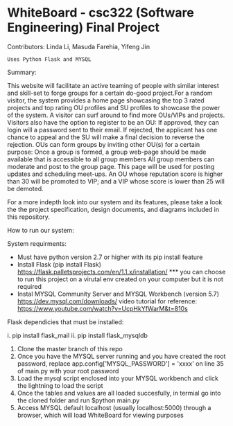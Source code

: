 # WhiteBoard - csc322 (Software Engineering) Final Project 

Contributors: Linda Li, Masuda Farehia, Yifeng Jin <GROUP J>

	Uses Python Flask and MYSQL

Summary: 
 
This website will facilitate an active teaming of people with similar interest and skill-set to forge groups for a certain do-good project.For a random visitor, the system provides a home page showcasing the top 3 rated projects and top rating OU profiles and SU profiles to showcase the power of the system. A visitor can surf around to find more OUs/VIPs and projects. Visitors also have the option to register to be an OU: If approved, they can login will a password sent to their email. If rejected, the applicant has one chance to appeal and the SU will make a final decision to reverse the rejection. OUs can form groups by inviting other OU(s) for a certain purpose: Once a group is formed, a group web-page should be made available that is accessible to all group members All group members can moderate and post to the group page. This page will be used for posting updates and scheduling meet-ups. An OU whose reputation score is higher than 30 will be promoted to VIP; and a VIP whose score is lower than 25 will be demoted. 

For a more indepth look into our system and its features, please take a look the the project specification, design documents, and diagrams included in this repository. 


How to run our system: 

System requirments: 

- Must have python version 2.7 or higher with its pip install feature 
- Install Flask (pip install Flask)
https://flask.palletsprojects.com/en/1.1.x/installation/
*** you can choose to run this project on a virutal env created on your computer but it is not required 
- Instal MYSQL Community Server and MYSQL Workbench (version 5.7)
https://dev.mysql.com/downloads/
video tutorial for reference: https://www.youtube.com/watch?v=UcpHkYfWarM&t=810s

Flask dependicies that must be installed: 

i. pip install flask_mail
ii. pip install flask_mysqldb 

1. Clone the master branch of this repo 
2. Once you have the MYSQL server running and you have created the root password, replace app.config['MYSQL_PASSWORD'] = 'xxxx' on line 35 of main.py with your root password 
3. Load the mysql script enclosed into your MYSQL workbench and click the lightning to load the script 
4. Once the tables and values are all loaded succesfully, in termial go into the cloned folder and run $python main.py 
5. Access MYSQL default localhost (usually localhost:5000) through a browser, which will load WhiteBoard for viewing purposes
